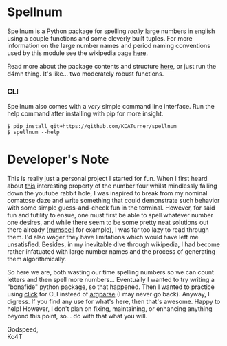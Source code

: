 # Spellnum
Spellnum is a Python package for spelling _really_ large numbers in english using a  couple functions and some cleverly built tuples. For more information on the large number names and period naming conventions used by this module see the wikipedia page [here](https://en.wikipedia.org/wiki/Names_of_large_numbers).  

Read more about the package contents and structure [here](spellnum/README.md), or just run the d4mn thing. It's like... two moderately robust functions.  

### CLI
Spellnum also comes with a _very_ simple command line interface. Run the help command after installing with pip for more insight.  
```
$ pip install git+https://github.com/KCATurner/spellnum
$ spellnum --help
```

# Developer's Note
This is really just a personal project I started for fun. When I first heard about [this](https://www.youtube.com/watch?v=LYKn0yUTIU4) interesting property of the number four whilst mindlessly falling down the youtube rabbit hole, I was inspired to break from my nominal comatose daze and write something that could demonstrate such behavior with some simple guess-and-check fun in the terminal. However, for said fun and futility to ensue, one must first be able to spell whatever number one desires, and while there seem to be some pretty neat solutions out there already ([numspell](https://github.com/alco/numspell) for example), I was far too lazy to read through them. I'd also wager they have limitations which would have left me unsatisfied. Besides, in my inevitable dive through wikipedia, I had become rather infatuated with large number names and the process of generating them algorithmically.  

So here we are, both wasting our time spelling numbers so we can count letters and then spell more numbers... Eventually I wanted to try writing a "bonafide" python package, so that happened. Then I wanted to practice using [click](https://click.palletsprojects.com) for CLI instead of [argparse](https://docs.python.org/3/library/argparse.html) (I may never go back). Anyway, I digress. If you find any use for what's here, then that's awesome. Happy to help! However, I don't plan on fixing, maintaining, or enhancing anything beyond this point, so... do with that what you will.  

Godspeed,  
Kc4T  
